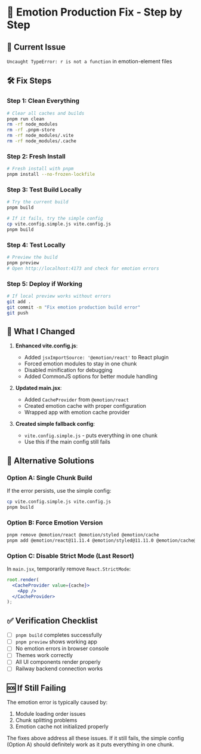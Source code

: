 # 🔧 Emotion Production Fix - Step by Step

## 🚨 Current Issue
`Uncaught TypeError: r is not a function` in emotion-element files

## 🛠️ Fix Steps

### Step 1: Clean Everything
```bash
# Clear all caches and builds
pnpm run clean
rm -rf node_modules
rm -rf .pnpm-store
rm -rf node_modules/.vite
rm -rf node_modules/.cache
```

### Step 2: Fresh Install
```bash
# Fresh install with pnpm
pnpm install --no-frozen-lockfile
```

### Step 3: Test Build Locally
```bash
# Try the current build
pnpm build

# If it fails, try the simple config
cp vite.config.simple.js vite.config.js
pnpm build
```

### Step 4: Test Locally
```bash
# Preview the build
pnpm preview
# Open http://localhost:4173 and check for emotion errors
```

### Step 5: Deploy if Working
```bash
# If local preview works without errors
git add .
git commit -m "Fix emotion production build error"
git push
```

## 🎯 What I Changed

1. **Enhanced vite.config.js**:
   - Added `jsxImportSource: '@emotion/react'` to React plugin
   - Forced emotion modules to stay in one chunk
   - Disabled minification for debugging
   - Added CommonJS options for better module handling

2. **Updated main.jsx**:
   - Added `CacheProvider` from `@emotion/react`
   - Created emotion cache with proper configuration
   - Wrapped app with emotion cache provider

3. **Created simple fallback config**:
   - `vite.config.simple.js` - puts everything in one chunk
   - Use this if the main config still fails

## 🔄 Alternative Solutions

### Option A: Single Chunk Build
If the error persists, use the simple config:
```bash
cp vite.config.simple.js vite.config.js
pnpm build
```

### Option B: Force Emotion Version
```bash
pnpm remove @emotion/react @emotion/styled @emotion/cache
pnpm add @emotion/react@11.11.4 @emotion/styled@11.11.0 @emotion/cache@11.11.0 --save-exact
```

### Option C: Disable Strict Mode (Last Resort)
In `main.jsx`, temporarily remove `React.StrictMode`:
```jsx
root.render(
  <CacheProvider value={cache}>
    <App />
  </CacheProvider>
);
```

## ✅ Verification Checklist
- [ ] `pnpm build` completes successfully
- [ ] `pnpm preview` shows working app
- [ ] No emotion errors in browser console
- [ ] Themes work correctly
- [ ] All UI components render properly
- [ ] Railway backend connection works

## 🆘 If Still Failing
The emotion error is typically caused by:
1. Module loading order issues
2. Chunk splitting problems
3. Emotion cache not initialized properly

The fixes above address all these issues. If it still fails, the simple config (Option A) should definitely work as it puts everything in one chunk.